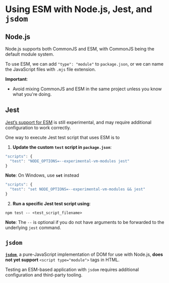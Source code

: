 # Using ESM with Node.js, Jest, and `jsdom`

## Node.js 

Node.js supports both CommonJS and ESM, with CommonJS being the default module system.

To use ESM, we can add `"type": "module"` to `package.json`, or we can name the JavaScript files
with `.mjs` file extension.

**Important**:
- Avoid mixing CommonJS and ESM in the same project unless you know what you're doing.


## Jest

[Jest’s support for ESM](https://jestjs.io/docs/ecmascript-modules) is still experimental, and may require additional configuration to work correctly.

One way to execute Jest test script that uses ESM is to 

1. **Update the custom `test` script in `package.json`**:
```javascript
"scripts": {
  "test": "NODE_OPTIONS=--experimental-vm-modules jest"
}
```

**Note**: On Windows, use **`set`** instead
```javascript
"scripts": {
  "test": "set NODE_OPTIONS=--experimental-vm-modules && jest"
}
```


2. **Run a specific Jest test script using**: 

```
npm test -- <test_script_filename>
```

**Note**: The `--` is optional if you do not have arguments to be forwarded to the underlying 
`jest` command.


## `jsdom`

[**`jsdom`**](https://github.com/jsdom/jsdom), a pure-JavaScript implementation of DOM for 
use with Node.js, **does not yet support** `<script type="module">` tags in HTML.

Testing an ESM-based application with `jsdom` requires additional configuration and third-party tooling.
